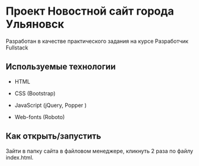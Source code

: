 # Проект Новостной сайт города Ульяновск

Разработан в качестве практического задания на курсе Разработчик Fullstack

## Используемые технологии

* HTML

* CSS (Bootstrap)

* JavaScript (jQuery, Popper )

* Web-fonts (Roboto)

## Как открыть/запустить

Зайти в папку сайта в файловом менеджере, кликнуть 2 раза по файлу index.html.
